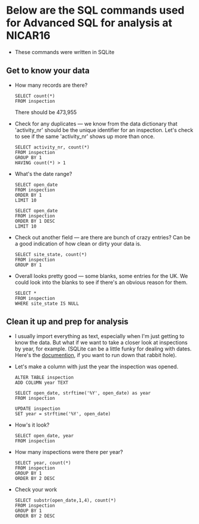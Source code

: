 # Below are the SQL commands used for Advanced SQL for analysis at NICAR16
* These commands were written in SQLite

## Get to know your data 

* How many records are there? 

    `SELECT count(*)`  
    `FROM inspection`

    There should be 473,955

* Check for any duplicates — we know from the data dictionary 
  that 'activity_nr' should be the unique identifier for an 
  inspection. Let's check to see if the same 'activity_nr' 
  shows up more than once.

    `SELECT activity_nr, count(*)`  
    `FROM inspection`  
    `GROUP BY 1`  
    `HAVING count(*) > 1`

* What's the date range? 

    `SELECT open_date`  
    `FROM inspection`  
    `ORDER BY 1`  
    `LIMIT 10`

    `SELECT open_date`  
    `FROM inspection`  
    `ORDER BY 1 DESC`  
    `LIMIT 10`

* Check out another field — are there are bunch of crazy entries? Can be a good indication of how clean or dirty your data is. 

    `SELECT site_state, count(*)`   
    `FROM inspection`   
    `GROUP BY 1`


* Overall looks pretty good — some blanks, some entries for the UK.
  We could look into the blanks to see if there's an obvious reason for them. 

    `SELECT *`  
    `FROM inspection`   
    `WHERE site_state IS NULL`


## Clean it up and prep for analysis
* I usually import everything as text, especially when I'm just getting to know the data.
    But what if we want to take a closer look at inspections by year, for example.
    (SQLite can be a little funky for dealing with dates. Here's the [documention](https://www.sqlite.org/lang_datefunc.html),
    if you want to run down that rabbit hole).


* Let's make a column with just the year the inspection was opened. 

    `ALTER TABLE inspection`        
    `ADD COLUMN year TEXT`      

    `SELECT open_date, strftime('%Y', open_date) as year `     
    `FROM inspection`
    
    `UPDATE inspection`     
    `SET year = strftime('%Y', open_date)`

* How's it look?

    `SELECT open_date, year`        
    `FROM inspection`       

* How many inspections were there per year?

    `SELECT year, count(*)`     
    `FROM inspection`       
    `GROUP BY 1`        
    `ORDER BY 2 DESC`       

* Check your work

    `SELECT substr(open_date,1,4), count(*)`        
    `FROM inspection`      
    `GROUP BY 1`        
    `ORDER BY 2 DESC`       
